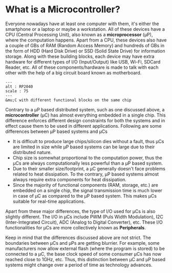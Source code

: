 # What is a Microcontroller?
Everyone nowadays have at least one computer with them, it's either the smartphone or a laptop or maybe a workstation. All of these devices have a CPU (Central Processing Unit), also known as a **microprocessor** (&mu;P), where the computation happens. Apart from a CPU, these devices also have a couple of GBs of RAM (Random Access Memory) and hundreds of GBs in the form of HDD (Hard Disk Drive) or SSD (Solid State Drive) for information storage. Along with these building blocks, each device may have extra hardware for different types of I/O (Input/Output) like USB, Wi-Fi, SDCard Reader, etc. All of these components/hardware is made to talk with each other with the help of a big circuit board known as motherboard.

```{figure} ./figs/rp2040.png
---
alt : RP2040
scale : 75
---
&mu;C with different functional blocks on the same chip
```
Contrary to a &mu;P based distributed system, such as one discussed above, a **microcontroller** (&mu;C) has almost everything embedded in a single chip. This difference enforces different design constraints for both the systems and in effect cause them to be used in different applications. Following are some differences between &mu;P based systems and &mu;Cs
- It is difficult to produce large chips/silicon dies without a fault, thus &mu;Cs are limited in size while &mu;P based systems can be large due to their distributed nature.
- Chip size is somewhat proportional to the computation power, thus the &mu;Cs are always computationally less powerful than a &mu;P based system.
- Due to their smaller size/footprint, a &mu;C generally doesn't face problems related to heat dissipation. To the contrary, &mu;P based systems almost always require extra components for heat dissipation.
- Since the majority of functional components (RAM, storage, etc.) are embedded on a single chip, the signal transmission time is much lower in case of &mu;C as compared to the &mu;P based system. This makes &mu;Cs suitable for real-time applications.

Apart from these major differences, the type of I/O used for &mu;Cs is also slightly different. The I/O in &mu;Cs include PWM (Puls Width Modulation), I2C (Inter-Integrated Circuit), ADC (Analog to Digital Converter), etc. These I/O functionalities for &mu;Cs are more collectively known as **Peripherals**.

Keep in mind that the differences discussed above are not strict. The boundaries between &mu;Cs and &mu;Ps are getting blurrier. For example, some manufacturers now allow external flash (where the program is stored) to be connected to a &mu;C, the base clock speed of some consumer &mu;Cs has now reached close to 1GHz, etc. Thus, this distinction between &mu;C and &mu;P based systems might change over a period of time as technology advances.